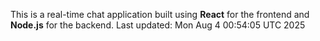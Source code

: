 This is a real-time chat application built using **React** for the frontend and **Node.js** for the backend.
Last updated: Mon Aug  4 00:54:05 UTC 2025
